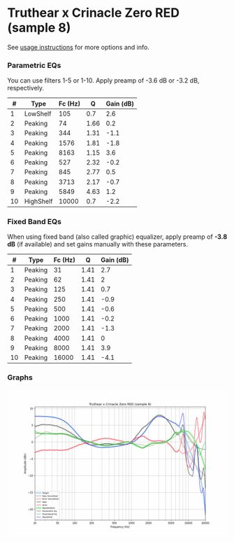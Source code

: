 # Truthear x Crinacle Zero RED (sample 8)
See [usage instructions](https://github.com/jaakkopasanen/AutoEq#usage) for more options and info.

### Parametric EQs
You can use filters 1-5 or 1-10. Apply preamp of -3.6 dB or -3.2 dB, respectively.

|   # | Type      |   Fc (Hz) |    Q |   Gain (dB) |
|-----|-----------|-----------|------|-------------|
|   1 | LowShelf  |       105 | 0.7  |         2.6 |
|   2 | Peaking   |        74 | 1.66 |         0.2 |
|   3 | Peaking   |       344 | 1.31 |        -1.1 |
|   4 | Peaking   |      1576 | 1.81 |        -1.8 |
|   5 | Peaking   |      8163 | 1.15 |         3.6 |
|   6 | Peaking   |       527 | 2.32 |        -0.2 |
|   7 | Peaking   |       845 | 2.77 |         0.5 |
|   8 | Peaking   |      3713 | 2.17 |        -0.7 |
|   9 | Peaking   |      5849 | 4.63 |         1.2 |
|  10 | HighShelf |     10000 | 0.7  |        -2.2 |

### Fixed Band EQs
When using fixed band (also called graphic) equalizer, apply preamp of **-3.8 dB** (if available) and set gains manually with these parameters.

|   # | Type    |   Fc (Hz) |    Q |   Gain (dB) |
|-----|---------|-----------|------|-------------|
|   1 | Peaking |        31 | 1.41 |         2.7 |
|   2 | Peaking |        62 | 1.41 |         2   |
|   3 | Peaking |       125 | 1.41 |         0.7 |
|   4 | Peaking |       250 | 1.41 |        -0.9 |
|   5 | Peaking |       500 | 1.41 |        -0.6 |
|   6 | Peaking |      1000 | 1.41 |        -0.2 |
|   7 | Peaking |      2000 | 1.41 |        -1.3 |
|   8 | Peaking |      4000 | 1.41 |         0   |
|   9 | Peaking |      8000 | 1.41 |         3.9 |
|  10 | Peaking |     16000 | 1.41 |        -4.1 |

### Graphs
![](./Truthear%20x%20Crinacle%20Zero%20RED%20(sample%208).png)
